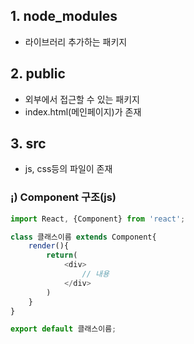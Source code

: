 ## 1. node_modules  
- 라이브러리 추가하는 패키지
## 2. public 
- 외부에서 접근할 수 있는 패키지  
- index.html(메인페이지)가 존재
## 3. src  
- js, css등의 파일이 존재  
### ¡) Component 구조(js)  
```javascript
import React, {Component} from 'react';

class 클래스이름 extends Component{
    render(){
        return(
            <div>
                // 내용
            </div>
        )
    }
}

export default 클래스이름;
```
